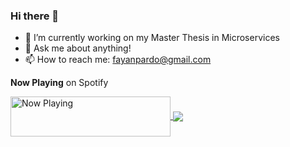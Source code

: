 ### Hi there 👋

- 🔭 I’m currently working on my Master Thesis in Microservices
- 💬 Ask me about anything!
- 📫 How to reach me: fayanpardo@gmail.com

**Now Playing** on Spotify

<a href="https://boxrhcp.vercel.app/now-playing?open">
    <img src="https://boxrhcp.vercel.app/now-playing" align="center" width="256" height="64" alt="Now Playing">
</a>

<a href="https://github.com/anuraghazra/github-readme-stats">
  <!-- Change the `github-readme-stats.anuraghazra1.vercel.app` to `github-readme-stats.vercel.app`  -->
  <img align="center" src="https://github-readme-stats.vercel.app/api/top-langs/?username=boxrhcp&theme=radical" />
</a>
